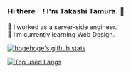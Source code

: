 ### Hi there　! I'm Takashi Tamura. 👋

🔭 I worked as a server-side engineer.  
🌱 I’m currently learning Web Design.

<!-- リポジトリステータス -->
[![hogehoge's github stats](https://github-readme-stats.vercel.app/api?username=tamuten&hide=contribs&count_private=true&show_icons=true&theme=tokyonight)](https://github.com/tamuten/)
  
<!-- ソースコード統計 -->
[![Top used Langs](https://github-readme-stats.vercel.app/api/top-langs/?username=tamuten&layout=compact&theme=tokyonight)](https://github.com/tamuten/)


<!--
**tamuten/tamuten** is a ✨ _special_ ✨ repository because its `README.md` (this file) appears on your GitHub profile.

Here are some ideas to get you started:

- 🔭 I’m currently working on ...
- 🌱 I’m currently learning ...
- 👯 I’m looking to collaborate on ...
- 🤔 I’m looking for help with ...
- 💬 Ask me about ...
- 📫 How to reach me: ...
- 😄 Pronouns: ...
- ⚡ Fun fact: ...
-->
